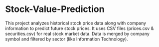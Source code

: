 # Stock-Value-Prediction
This project analyzes historical stock price data along with company information to predict future stock prices.  It uses CSV files (prices.csv &amp; securities.csv) for real stock market data.  Data is merged by company symbol and filtered by sector (like Information Technology).
